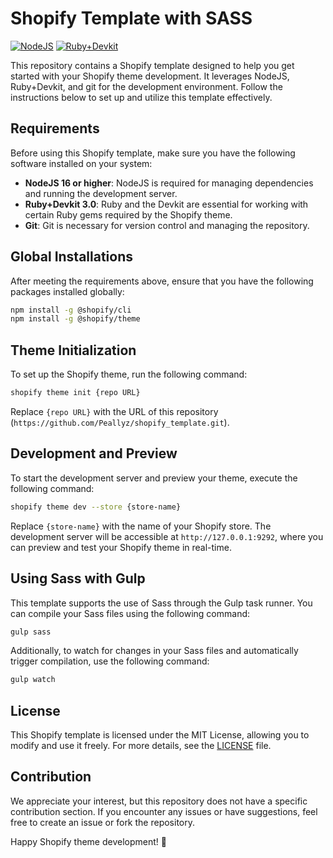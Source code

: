 # Shopify Template with SASS

[![NodeJS](https://img.shields.io/badge/NodeJS-16%2B-brightgreen)](https://nodejs.org/)
[![Ruby+Devkit](https://img.shields.io/badge/Ruby%2BDevkit-3.0-blue)](https://rubyinstaller.org/)

This repository contains a Shopify template designed to help you get started with your Shopify theme development. It leverages NodeJS, Ruby+Devkit, and git for the development environment. Follow the instructions below to set up and utilize this template effectively.

## Requirements

Before using this Shopify template, make sure you have the following software installed on your system:

- **NodeJS 16 or higher**: NodeJS is required for managing dependencies and running the development server.
- **Ruby+Devkit 3.0**: Ruby and the Devkit are essential for working with certain Ruby gems required by the Shopify theme.
- **Git**: Git is necessary for version control and managing the repository.

## Global Installations

After meeting the requirements above, ensure that you have the following packages installed globally:

```bash
npm install -g @shopify/cli
npm install -g @shopify/theme
```

## Theme Initialization

To set up the Shopify theme, run the following command:

```bash
shopify theme init {repo URL}
```

Replace `{repo URL}` with the URL of this repository (`https://github.com/Peallyz/shopify_template.git`).

## Development and Preview

To start the development server and preview your theme, execute the following command:

```bash
shopify theme dev --store {store-name}
```

Replace `{store-name}` with the name of your Shopify store. The development server will be accessible at `http://127.0.0.1:9292`, where you can preview and test your Shopify theme in real-time.

## Using Sass with Gulp

This template supports the use of Sass through the Gulp task runner. You can compile your Sass files using the following command:

```bash
gulp sass
```

Additionally, to watch for changes in your Sass files and automatically trigger compilation, use the following command:

```bash
gulp watch
```

## License

This Shopify template is licensed under the MIT License, allowing you to modify and use it freely. For more details, see the [LICENSE](LICENSE) file.

## Contribution

We appreciate your interest, but this repository does not have a specific contribution section. If you encounter any issues or have suggestions, feel free to create an issue or fork the repository.

Happy Shopify theme development! 🚀
